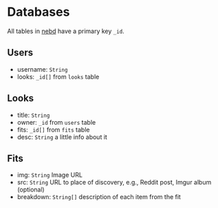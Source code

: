 # Databases

All tables in [nebd](https://github.com/louischatriot/nedb#the-javascript-database) have a primary key `_id`.

## Users

- username: `String`
- looks: `_id[]` from `looks` table

## Looks

- title: `String`
- owner: `_id` from `users` table
- fits: `_id[]` from `fits` table
- desc: `String` a little info about it

## Fits

- img: `String` Image URL
- src: `String` URL to place of discovery, e.g., Reddit post, Imgur album (optional)
- breakdown: `String[]` description of each item from the fit
